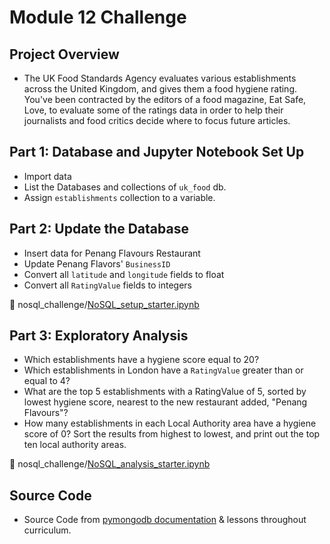 # Module 12 Challenge

## Project Overview 
- The UK Food Standards Agency evaluates various establishments across the United Kingdom, and gives them a food hygiene rating. You've been contracted by the editors of a food magazine, Eat Safe, Love, to evaluate some of the ratings data in order to help their journalists and food critics decide where to focus future articles.

## Part 1: Database and Jupyter Notebook Set Up
- Import data
- List the Databases and collections of `uk_food` db.
- Assign `establishments` collection to a variable.

## Part 2: Update the Database
- Insert data for Penang Flavours Restaurant
- Update Penang Flavors' `BusinessID`
- Convert all `latitude` and `longitude` fields to float
- Convert all `RatingValue` fields to integers

📁 nosql_challenge/[NoSQL_setup_starter.ipynb](https://github.com/JustinEBlake/nosql_challenge/blob/master/NoSQL_setup_starter.ipynb)

## Part 3: Exploratory Analysis
- Which establishments have a hygiene score equal to 20?
- Which establishments in London have a `RatingValue` greater than or equal to 4?
- What are the top 5 establishments with a RatingValue of 5, sorted by lowest hygiene score, nearest to the new restaurant added, "Penang Flavours"?
- How many establishments in each Local Authority area have a hygiene score of 0? Sort the results from highest to lowest, and print out the top ten local authority areas.

📁 nosql_challenge/[NoSQL_analysis_starter.ipynb](https://github.com/JustinEBlake/nosql_challenge/blob/master/NoSQL_analysis_starter.ipynb)

## Source Code
- Source Code from [pymongodb documentation](https://pymongo.readthedocs.io/en/stable/examples/aggregation.html) & lessons throughout curriculum.